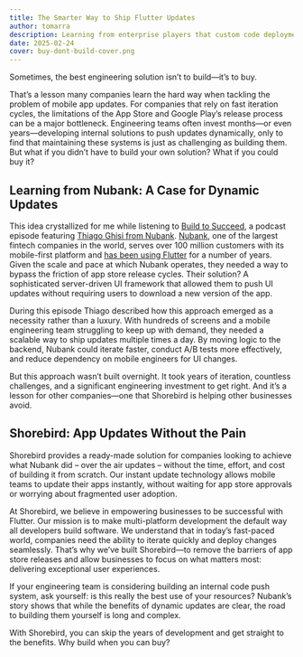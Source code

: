 ```yaml
---
title: The Smarter Way to Ship Flutter Updates
author: tomarra
description: Learning from enterprise players that custom code deployment systems are valuable but a lot to maintain.
date: 2025-02-24
cover: buy-dont-build-cover.png
---
```


<!-- cSpell:ignore dont -->

Sometimes, the best engineering solution isn’t to build—it’s to buy.

That’s a lesson many companies learn the hard way when tackling the problem of mobile app updates. For companies that rely on fast iteration cycles, the limitations of the App Store and Google Play’s release process can be a major bottleneck. Engineering teams often invest months—or even years—developing internal solutions to push updates dynamically, only to find that maintaining these systems is just as challenging as building them. But what if you didn’t have to build your own solution? What if you could buy it?

## Learning from Nubank: A Case for Dynamic Updates

This idea crystallized for me while listening to [Build to Succeed](https://verygood.ventures/podcasts), a podcast episode featuring [Thiago Ghisi from Nubank](https://www.linkedin.com/in/thiagoghisi/). [Nubank](https://nubank.com.br/en/), one of the largest fintech companies in the world, serves over 100 million customers with its mobile-first platform and [has been using Flutter](https://building.nubank.com.br/scaling-with-flutter/) for a number of years. Given the scale and pace at which Nubank operates, they needed a way to bypass the friction of app store release cycles. Their solution? A sophisticated server-driven UI framework that allowed them to push UI updates without requiring users to download a new version of the app.

During this episode Thiago described how this approach emerged as a necessity rather than a luxury. With hundreds of screens and a mobile engineering team struggling to keep up with demand, they needed a scalable way to ship updates multiple times a day. By moving logic to the backend, Nubank could iterate faster, conduct A/B tests more effectively, and reduce dependency on mobile engineers for UI changes.

But this approach wasn’t built overnight. It took years of iteration, countless challenges, and a significant engineering investment to get right. And it’s a lesson for other companies—one that Shorebird is helping other businesses avoid.

## Shorebird: App Updates Without the Pain

Shorebird provides a ready-made solution for companies looking to achieve what Nubank did – over the air updates – without the time, effort, and cost of building it from scratch. Our instant update technology allows mobile teams to update their apps instantly, without waiting for app store approvals or worrying about fragmented user adoption.

At Shorebird, we believe in empowering businesses to be successful with Flutter. Our mission is to make multi-platform development the default way all developers build software. We understand that in today’s fast-paced world, companies need the ability to iterate quickly and deploy changes seamlessly. That’s why we’ve built Shorebird—to remove the barriers of app store releases and allow businesses to focus on what matters most: delivering exceptional user experiences.

If your engineering team is considering building an internal code push system, ask yourself: is this really the best use of your resources? Nubank’s story shows that while the benefits of dynamic updates are clear, the road to building them yourself is long and complex.

With Shorebird, you can skip the years of development and get straight to the benefits. Why build when you can buy?
